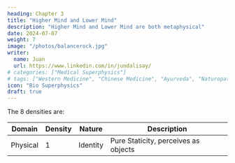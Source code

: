 ```yaml
---
heading: Chapter 3
title: "Higher Mind and Lower Mind"
description: "Higher Mind and Lower Mind are both metaphysical"
date: 2024-07-07
weight: 7
image: "/photos/balancerock.jpg"
writer:
  name: Juan
  url: https://www.linkedin.com/in/jundalisay/
# categories: ["Medical Superphysics"]
# tags: ["Western Medicine", "Chinese Medicine", "Ayurveda", "Naturopathy", "Homeopathy"]
icon: "Bio Superphysics"
draft: true
---
```



The 8 densities are:

Domain | Density | Nature | Description
--- | --- | --- | ---
Physical | 1 | Identity | Pure Staticity, perceives as objects
